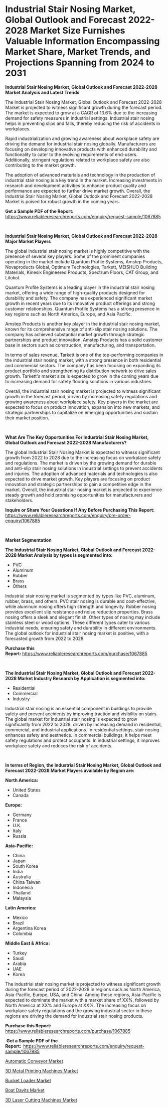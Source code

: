 <p><h1>Industrial Stair Nosing Market, Global Outlook and Forecast 2022-2028 Market Size Furnishes Valuable Information Encompassing Market Share, Market Trends, and Projections Spanning from 2024 to 2031</h1></p><p><strong>Industrial Stair Nosing Market, Global Outlook and Forecast 2022-2028 Market Analysis and Latest Trends</strong></p>
<p><p>The Industrial Stair Nosing Market, Global Outlook and Forecast 2022-2028 Market is projected to witness significant growth during the forecast period. The market is expected to grow at a CAGR of 13.6% due to the increasing demand for safety measures in industrial settings. Industrial stair nosing helps in preventing slips and falls, thereby reducing the risk of accidents in workplaces.</p><p>Rapid industrialization and growing awareness about workplace safety are driving the demand for industrial stair nosing globally. Manufacturers are focusing on developing innovative products with enhanced durability and functionality to cater to the evolving requirements of end-users. Additionally, stringent regulations related to workplace safety are also contributing to the market growth.</p><p>The adoption of advanced materials and technology in the production of industrial stair nosing is a key trend in the market. Increasing investments in research and development activities to enhance product quality and performance are expected to further drive market growth. Overall, the Industrial Stair Nosing Market, Global Outlook and Forecast 2022-2028 Market is poised for robust growth in the coming years.</p></p>
<p><strong>Get a Sample PDF of the Report:&nbsp;</strong> <a href="https://www.reliableresearchreports.com/enquiry/request-sample/1067885">https://www.reliableresearchreports.com/enquiry/request-sample/1067885</a></p>
<p>&nbsp;</p>
<p><strong>Industrial Stair Nosing Market, Global Outlook and Forecast 2022-2028 Major Market Players</strong></p>
<p><p>The global industrial stair nosing market is highly competitive with the presence of several key players. Some of the prominent companies operating in the market include Quantum Profile Systems, Amstep Products, Novaproducts Global, Optimum Technologies, Tarkett, MEISHUO Building Materials, Kinesik Engineered Products, Spectrum Floors, CAT Group, and Litokol.</p><p>Quantum Profile Systems is a leading player in the industrial stair nosing market, offering a wide range of high-quality products designed for durability and safety. The company has experienced significant market growth in recent years due to its innovative product offerings and strong customer relationships. Quantum Profile Systems has a strong presence in key regions such as North America, Europe, and Asia Pacific.</p><p>Amstep Products is another key player in the industrial stair nosing market, known for its comprehensive range of anti-slip stair nosing solutions. The company has achieved substantial market growth through strategic partnerships and product innovation. Amstep Products has a solid customer base in sectors such as construction, manufacturing, and transportation.</p><p>In terms of sales revenue, Tarkett is one of the top-performing companies in the industrial stair nosing market, with a strong presence in both residential and commercial sectors. The company has been focusing on expanding its product portfolio and strengthening its distribution network to drive sales growth. Tarkett's market size is expected to grow in the coming years due to increasing demand for safety flooring solutions in various industries.</p><p>Overall, the industrial stair nosing market is projected to witness significant growth in the forecast period, driven by increasing safety regulations and growing awareness about workplace safety. Key players in the market are expected to focus on product innovation, expansion into new markets, and strategic partnerships to capitalize on emerging opportunities and sustain their market position.</p></p>
<p>&nbsp;</p>
<p><strong>What Are The Key Opportunities For Industrial Stair Nosing Market, Global Outlook and Forecast 2022-2028 Manufacturers?</strong></p>
<p><p>The global Industrial Stair Nosing Market is expected to witness significant growth from 2022 to 2028 due to the increasing focus on workplace safety and regulations. The market is driven by the growing demand for durable and anti-slip stair nosing solutions in industrial settings to prevent accidents and injuries. The adoption of advanced materials and technologies is also expected to drive market growth. Key players are focusing on product innovation and strategic partnerships to gain a competitive edge in the market. Overall, the industrial stair nosing market is projected to experience steady growth and hold promising opportunities for manufacturers and stakeholders.</p></p>
<p><strong>Inquire or Share Your Questions If Any Before Purchasing This Report:</strong> <a href="https://www.reliableresearchreports.com/enquiry/pre-order-enquiry/1067885">https://www.reliableresearchreports.com/enquiry/pre-order-enquiry/1067885</a></p>
<p>&nbsp;</p>
<p><strong>Market Segmentation</strong></p>
<p><strong>The Industrial Stair Nosing Market, Global Outlook and Forecast 2022-2028 Market Analysis by types is segmented into:</strong></p>
<p><ul><li>PVC</li><li>Aluminum</li><li>Rubber</li><li>Brass</li><li>Others</li></ul></p>
<p><p>Industrial stair nosing market is segmented by types like PVC, aluminum, rubber, brass, and others. PVC stair nosing is durable and cost-effective, while aluminum nosing offers high strength and longevity. Rubber nosing provides excellent slip resistance and noise reduction properties. Brass nosing offers a sleek and elegant finish. Other types of nosing may include stainless steel or wood options. These different types cater to various industrial needs, ensuring safety and durability in different environments. The global outlook for industrial stair nosing market is positive, with a forecasted growth from 2022 to 2028.</p></p>
<p><strong>Purchase this Report:&nbsp;</strong><a href="https://www.reliableresearchreports.com/purchase/1067885">https://www.reliableresearchreports.com/purchase/1067885</a></p>
<p>&nbsp;</p>
<p><strong>The Industrial Stair Nosing Market, Global Outlook and Forecast 2022-2028 Market Industry Research by Application is segmented into:</strong></p>
<p><ul><li>Residential</li><li>Commercial</li><li>Industry</li></ul></p>
<p><p>Industrial stair nosing is an essential component in buildings to provide safety and prevent accidents by improving traction and visibility on stairs. The global market for industrial stair nosing is expected to grow significantly from 2022 to 2028, driven by increasing demand in residential, commercial, and industrial applications. In residential settings, stair nosing enhances safety and aesthetics. In commercial buildings, it helps meet safety regulations and protect occupants. In industrial settings, it improves workplace safety and reduces the risk of accidents.</p></p>
<p>&nbsp;</p>
<p><strong>In terms of Region, the Industrial Stair Nosing Market, Global Outlook and Forecast 2022-2028 Market Players available by Region are:</strong></p>
<p>
    <p> <strong> North America: </strong>
        <ul>
            <li>United States</li>
            <li>Canada</li>
        </ul>
        </p> 
    <p> <strong> Europe: </strong>
        <ul>
            <li>Germany</li>
            <li>France</li>
            <li>U.K.</li>
            <li>Italy</li>
            <li>Russia</li>
        </ul>
        </p> 
    <p> <strong> Asia-Pacific: </strong>
        <ul>
            <li>China</li>
            <li>Japan</li>
            <li>South Korea</li>
            <li>India</li>
            <li>Australia</li>
            <li>China Taiwan</li>
            <li>Indonesia</li>
            <li>Thailand</li>
            <li>Malaysia</li>
        </ul>
        </p> 
    <p> <strong> Latin America: </strong>
        <ul>
            <li>Mexico</li>
            <li>Brazil</li>
            <li>Argentina Korea</li>
            <li>Colombia</li>
        </ul>
        </p> 
    <p> <strong> Middle East & Africa: </strong>
        <ul>
            <li>Turkey</li>
            <li>Saudi</li>
            <li>Arabia</li>
            <li>UAE</li>
            <li>Korea</li>
        </ul>
    </p>
    </p>
<p><p>The industrial stair nosing market is projected to witness significant growth during the forecast period of 2022-2028 in regions such as North America, Asia-Pacific, Europe, USA, and China. Among these regions, Asia-Pacific is expected to dominate the market with a market share of XX%, followed by North America at XX% and Europe at XX%. The increasing focus on workplace safety regulations and the growing industrial sector in these regions are driving the demand for industrial stair nosing products.</p></p>
<p><strong>Purchase this Report: </strong><a href="https://www.reliableresearchreports.com/purchase/1067885">https://www.reliableresearchreports.com/purchase/1067885</a></p>
<p>&nbsp;<strong>Get a Sample PDF of the Report:&nbsp;&nbsp;</strong><a href="https://www.reliableresearchreports.com/enquiry/request-sample/1067885">https://www.reliableresearchreports.com/enquiry/request-sample/1067885</a></p>
<p><strong></strong></p>
<p><p><a href="https://medium.com/@rosiekuhn_28077/automatic-conveyor-market-exploring-market-share-market-trends-and-future-growth-7048ad195856">Automatic Conveyor Market</a></p><p><a href="https://medium.com/@rosiekuhn_28077/decoding-3d-metal-printing-machines-market-metrics-market-share-trends-and-growth-patterns-cf46dfc20ac4">3D Metal Printing Machines Market</a></p><p><a href="https://medium.com/@rosiekuhn_28077/bucket-loader-market-size-market-outlook-and-market-forecast-2024-to-2031-f909de7f3481">Bucket Loader Market</a></p><p><a href="https://medium.com/@rosiekuhn_28077/boat-davits-market-analysis-its-cagr-market-segmentation-and-global-industry-overview-395279a1a1f9">Boat Davits Market</a></p><p><a href="https://medium.com/@rosiekuhn_28077/3d-laser-cutting-machines-market-insight-market-trends-growth-forecasted-from-2024-to-2031-e6b48d6e991a">3D Laser Cutting Machines Market</a></p></p>